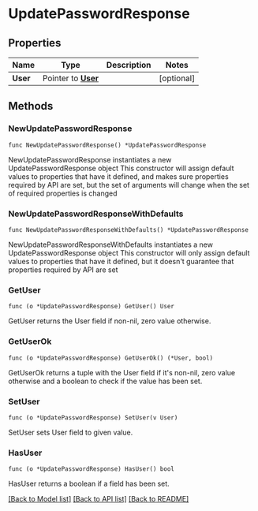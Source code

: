 # UpdatePasswordResponse

## Properties

Name | Type | Description | Notes
------------ | ------------- | ------------- | -------------
**User** | Pointer to [**User**](User.md) |  | [optional] 

## Methods

### NewUpdatePasswordResponse

`func NewUpdatePasswordResponse() *UpdatePasswordResponse`

NewUpdatePasswordResponse instantiates a new UpdatePasswordResponse object
This constructor will assign default values to properties that have it defined,
and makes sure properties required by API are set, but the set of arguments
will change when the set of required properties is changed

### NewUpdatePasswordResponseWithDefaults

`func NewUpdatePasswordResponseWithDefaults() *UpdatePasswordResponse`

NewUpdatePasswordResponseWithDefaults instantiates a new UpdatePasswordResponse object
This constructor will only assign default values to properties that have it defined,
but it doesn't guarantee that properties required by API are set

### GetUser

`func (o *UpdatePasswordResponse) GetUser() User`

GetUser returns the User field if non-nil, zero value otherwise.

### GetUserOk

`func (o *UpdatePasswordResponse) GetUserOk() (*User, bool)`

GetUserOk returns a tuple with the User field if it's non-nil, zero value otherwise
and a boolean to check if the value has been set.

### SetUser

`func (o *UpdatePasswordResponse) SetUser(v User)`

SetUser sets User field to given value.

### HasUser

`func (o *UpdatePasswordResponse) HasUser() bool`

HasUser returns a boolean if a field has been set.


[[Back to Model list]](../README.md#documentation-for-models) [[Back to API list]](../README.md#documentation-for-api-endpoints) [[Back to README]](../README.md)


